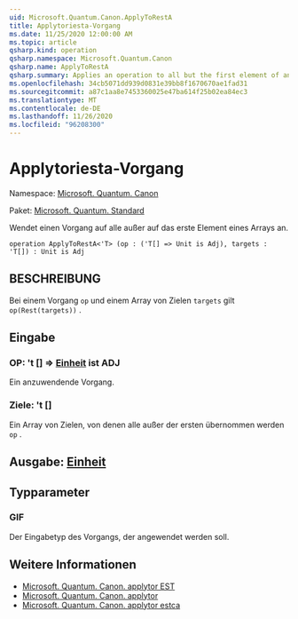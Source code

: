 ```yaml
---
uid: Microsoft.Quantum.Canon.ApplyToRestA
title: Applytoriesta-Vorgang
ms.date: 11/25/2020 12:00:00 AM
ms.topic: article
qsharp.kind: operation
qsharp.namespace: Microsoft.Quantum.Canon
qsharp.name: ApplyToRestA
qsharp.summary: Applies an operation to all but the first element of an array.
ms.openlocfilehash: 34cb5071dd939d0831e39bb8f1670670ae1fad31
ms.sourcegitcommit: a87c1aa8e7453360025e47ba614f25b02ea84ec3
ms.translationtype: MT
ms.contentlocale: de-DE
ms.lasthandoff: 11/26/2020
ms.locfileid: "96208300"
---
```

# <a name="applytoresta-operation"></a>Applytoriesta-Vorgang

Namespace: [Microsoft. Quantum. Canon](xref:Microsoft.Quantum.Canon)

Paket: [Microsoft. Quantum. Standard](https://nuget.org/packages/Microsoft.Quantum.Standard)


Wendet einen Vorgang auf alle außer auf das erste Element eines Arrays an.

```qsharp
operation ApplyToRestA<'T> (op : ('T[] => Unit is Adj), targets : 'T[]) : Unit is Adj
```


## <a name="description"></a>BESCHREIBUNG

Bei einem Vorgang `op` und einem Array von Zielen `targets` gilt `op(Rest(targets))` .

## <a name="input"></a>Eingabe

### <a name="op--t--unit--is-adj"></a>OP: 't [] => [Einheit](xref:microsoft.quantum.lang-ref.unit)  ist ADJ

Ein anzuwendende Vorgang.


### <a name="targets--t"></a>Ziele: 't []

Ein Array von Zielen, von denen alle außer der ersten übernommen werden `op` .



## <a name="output--unit"></a>Ausgabe: [Einheit](xref:microsoft.quantum.lang-ref.unit)



## <a name="type-parameters"></a>Typparameter

### <a name="t"></a>GIF

Der Eingabetyp des Vorgangs, der angewendet werden soll.

## <a name="see-also"></a>Weitere Informationen

- [Microsoft. Quantum. Canon. applytor EST](xref:Microsoft.Quantum.Canon.ApplyToRest)
- [Microsoft. Quantum. Canon. applytor](xref:Microsoft.Quantum.Canon.ApplyToRestC)
- [Microsoft. Quantum. Canon. applytor estca](xref:Microsoft.Quantum.Canon.ApplyToRestCA)